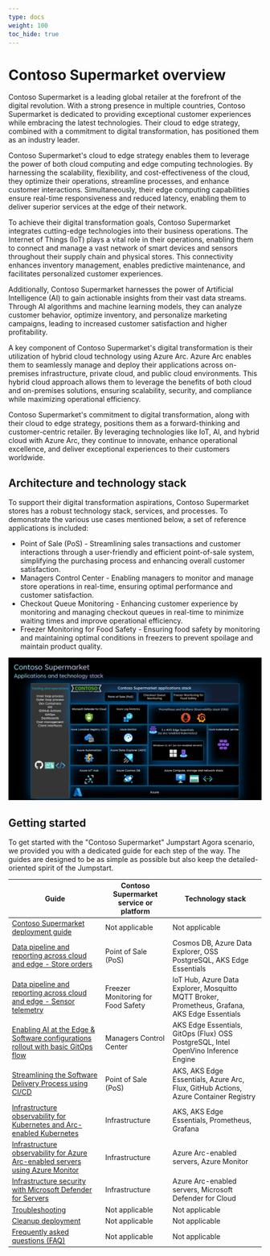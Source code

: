 ```yaml
---
type: docs
weight: 100
toc_hide: true
---
```


# Contoso Supermarket overview

Contoso Supermarket is a leading global retailer at the forefront of the digital revolution. With a strong presence in multiple countries, Contoso Supermarket is dedicated to providing exceptional customer experiences while embracing the latest technologies. Their cloud to edge strategy, combined with a commitment to digital transformation, has positioned them as an industry leader.

Contoso Supermarket's cloud to edge strategy enables them to leverage the power of both cloud computing and edge computing technologies. By harnessing the scalability, flexibility, and cost-effectiveness of the cloud, they optimize their operations, streamline processes, and enhance customer interactions. Simultaneously, their edge computing capabilities ensure real-time responsiveness and reduced latency, enabling them to deliver superior services at the edge of their network.

To achieve their digital transformation goals, Contoso Supermarket integrates cutting-edge technologies into their business operations. The Internet of Things (IoT) plays a vital role in their operations, enabling them to connect and manage a vast network of smart devices and sensors throughout their supply chain and physical stores. This connectivity enhances inventory management, enables predictive maintenance, and facilitates personalized customer experiences.

Additionally, Contoso Supermarket harnesses the power of Artificial Intelligence (AI) to gain actionable insights from their vast data streams. Through AI algorithms and machine learning models, they can analyze customer behavior, optimize inventory, and personalize marketing campaigns, leading to increased customer satisfaction and higher profitability.

A key component of Contoso Supermarket's digital transformation is their utilization of hybrid cloud technology using Azure Arc. Azure Arc enables them to seamlessly manage and deploy their applications across on-premises infrastructure, private cloud, and public cloud environments. This hybrid cloud approach allows them to leverage the benefits of both cloud and on-premises solutions, ensuring scalability, security, and compliance while maximizing operational efficiency.

Contoso Supermarket's commitment to digital transformation, along with their cloud to edge strategy, positions them as a forward-thinking and customer-centric retailer. By leveraging technologies like IoT, AI, and hybrid cloud with Azure Arc, they continue to innovate, enhance operational excellence, and deliver exceptional experiences to their customers worldwide.

## Architecture and technology stack

To support their digital transformation aspirations, Contoso Supermarket stores has a robust technology stack, services, and processes. To demonstrate the various use cases mentioned below, a set of reference applications is included:

- Point of Sale (PoS) - Streamlining sales transactions and customer interactions through a user-friendly and efficient point-of-sale system, simplifying the purchasing process and enhancing overall customer satisfaction.
- Managers Control Center - Enabling managers to monitor and manage store operations in real-time, ensuring optimal performance and customer satisfaction.
- Checkout Queue Monitoring - Enhancing customer experience by monitoring and managing checkout queues in real-time to minimize waiting times and improve operational efficiency.
- Freezer Monitoring for Food Safety - Ensuring food safety by monitoring and maintaining optimal conditions in freezers to prevent spoilage and maintain product quality.

![Applications and technology stack architecture diagram](./img/technology_stack.png)

## Getting started

To get started with the "Contoso Supermarket" Jumpstart Agora scenario, we provided you with a dedicated guide for each step of the way. The guides are designed to be as simple as possible but also keep the detailed-oriented spirit of the Jumpstart.

| __Guide__                                                                                                                              | __Contoso Supermarket service or platform__                 | __Technology stack__                                                                               |
|----------------------------------------------------------------------------------------------------------------------------------------|-------------------------------------------------------------|----------------------------------------------------------------------------------------------------|
| [Contoso Supermarket deployment guide](./deployment/_index.md)                                                                         | Not applicable                                              | Not applicable                                                                                     |
| [Data pipeline and reporting across cloud and edge - Store orders](./data_pos/_index.md)                                               | Point of Sale (PoS)                                         | Cosmos DB, Azure Data Explorer, OSS PostgreSQL, AKS Edge Essentials                                |
| [Data pipeline and reporting across cloud and edge - Sensor telemetry](./freezer_monitor/_index.md)                                    | Freezer Monitoring for Food Safety                          | IoT Hub, Azure Data Explorer, Mosquitto MQTT Broker, Prometheus, Grafana, AKS Edge Essentials      |
| [Enabling AI at the Edge & Software configurations rollout with basic GitOps flow](./ai/_index.md)                                     | Managers Control Center                                     | AKS Edge Essentials, GitOps (Flux) OSS PostgreSQL, Intel OpenVino Inference Engine                 |
| [Streamlining the Software Delivery Process using CI/CD](./ci_cd/_index.md)                                                            | Point of Sale (PoS)                                         | AKS, AKS Edge Essentials, Azure Arc, Flux, GitHub Actions, Azure Container Registry                |
| [Infrastructure observability for Kubernetes and Arc-enabled Kubernetes](./k8s_infra_observability/_index.md)                          | Infrastructure                                              | AKS, AKS Edge Essentials, Prometheus, Grafana                                                      |
| [Infrastructure observability for Azure Arc-enabled servers using Azure Monitor](./arc_monitoring_servers/_index.md)                   | Infrastructure                                              | Azure Arc-enabled servers, Azure Monitor                                                           |
| [Infrastructure security with Microsoft Defender for Servers](./arc_defender_servers/_index.md)                                        | Infrastructure                                              | Azure Arc-enabled servers, Microsoft Defender for Cloud                                            |
| [Troubleshooting](./troubleshooting/_index.md)                                                                                         | Not applicable                                              | Not applicable                                                                                     |
| [Cleanup deployment](./cleanup/_index.md)                                                                                              | Not applicable                                              | Not applicable                                                                                     |
| [Frequently asked questions (FAQ)](../faq/_index.md)                                                                                   | Not applicable                                              | Not applicable                                                                                     |

